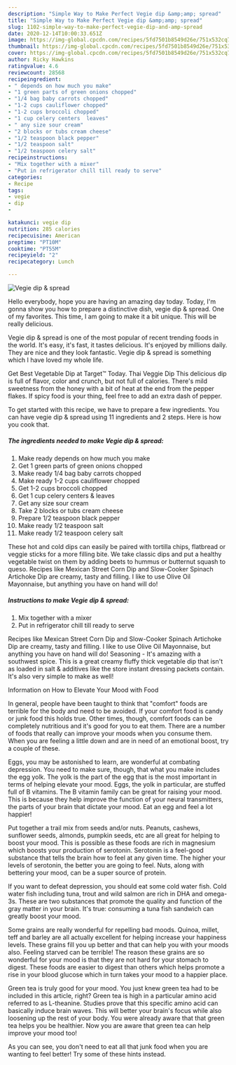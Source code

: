 ```yaml
---
description: "Simple Way to Make Perfect Vegie dip &amp;amp; spread"
title: "Simple Way to Make Perfect Vegie dip &amp;amp; spread"
slug: 1102-simple-way-to-make-perfect-vegie-dip-and-amp-spread
date: 2020-12-14T10:00:33.651Z
image: https://img-global.cpcdn.com/recipes/5fd7501b8549d26e/751x532cq70/vegie-dip-spread-recipe-main-photo.jpg
thumbnail: https://img-global.cpcdn.com/recipes/5fd7501b8549d26e/751x532cq70/vegie-dip-spread-recipe-main-photo.jpg
cover: https://img-global.cpcdn.com/recipes/5fd7501b8549d26e/751x532cq70/vegie-dip-spread-recipe-main-photo.jpg
author: Ricky Hawkins
ratingvalue: 4.6
reviewcount: 28568
recipeingredient:
- " depends on how much you make"
- "1 green parts of green onions chopped"
- "1/4 bag baby carrots chopped"
- "1-2 cups cauliflower chopped"
- "1-2 cups broccoli chopped"
- "1 cup celery centers  leaves"
- " any size sour cream"
- "2 blocks or tubs cream cheese"
- "1/2 teaspoon black pepper"
- "1/2 teaspoon salt"
- "1/2 teaspoon celery salt"
recipeinstructions:
- "Mix together with a mixer"
- "Put in refrigerator chill till ready to serve"
categories:
- Recipe
tags:
- vegie
- dip
- 

katakunci: vegie dip  
nutrition: 285 calories
recipecuisine: American
preptime: "PT10M"
cooktime: "PT55M"
recipeyield: "2"
recipecategory: Lunch

---
```



![Vegie dip &amp; spread](https://img-global.cpcdn.com/recipes/5fd7501b8549d26e/751x532cq70/vegie-dip-spread-recipe-main-photo.jpg)

Hello everybody, hope you are having an amazing day today. Today, I'm gonna show you how to prepare a distinctive dish, vegie dip &amp; spread. One of my favorites. This time, I am going to make it a bit unique. This will be really delicious.

Vegie dip &amp; spread is one of the most popular of recent trending foods in the world. It's easy, it's fast, it tastes delicious. It's enjoyed by millions daily. They are nice and they look fantastic. Vegie dip &amp; spread is something which I have loved my whole life.

Get Best Vegetable Dip at Target™ Today. Thai Veggie Dip This delicious dip is full of flavor, color and crunch, but not full of calories. There&#39;s mild sweetness from the honey with a bit of heat at the end from the pepper flakes. If spicy food is your thing, feel free to add an extra dash of pepper.


To get started with this recipe, we have to prepare a few ingredients. You can have vegie dip &amp; spread using 11 ingredients and 2 steps. Here is how you cook that.

<!--inarticleads1-->

##### The ingredients needed to make Vegie dip &amp; spread:

1. Make ready  depends on how much you make
1. Get 1 green parts of green onions chopped
1. Make ready 1/4 bag baby carrots chopped
1. Make ready 1-2 cups cauliflower chopped
1. Get 1-2 cups broccoli chopped
1. Get 1 cup celery centers &amp; leaves
1. Get  any size sour cream
1. Take 2 blocks or tubs cream cheese
1. Prepare 1/2 teaspoon black pepper
1. Make ready 1/2 teaspoon salt
1. Make ready 1/2 teaspoon celery salt


These hot and cold dips can easily be paired with tortilla chips, flatbread or veggie sticks for a more filling bite. We take classic dips and put a healthy vegetable twist on them by adding beets to hummus or butternut squash to queso. Recipes like Mexican Street Corn Dip and Slow-Cooker Spinach Artichoke Dip are creamy, tasty and filling. I like to use Olive Oil Mayonnaise, but anything you have on hand will do! 

<!--inarticleads2-->

##### Instructions to make Vegie dip &amp; spread:

1. Mix together with a mixer
1. Put in refrigerator chill till ready to serve


Recipes like Mexican Street Corn Dip and Slow-Cooker Spinach Artichoke Dip are creamy, tasty and filling. I like to use Olive Oil Mayonnaise, but anything you have on hand will do! Seasoning - It&#39;s amazing with a southwest spice. This is a great creamy fluffy thick vegetable dip that isn&#39;t as loaded in salt &amp; additives like the store instant dressing packets contain. It&#39;s also very simple to make as well! 

Information on How to Elevate Your Mood with Food


In general, people have been taught to think that "comfort" foods are terrible for the body and need to be avoided. If your comfort food is candy or junk food this holds true. Other times, though, comfort foods can be completely nutritious and it's good for you to eat them. There are a number of foods that really can improve your moods when you consume them. When you are feeling a little down and are in need of an emotional boost, try a couple of these.

Eggs, you may be astonished to learn, are wonderful at combating depression. You need to make sure, though, that what you make includes the egg yolk. The yolk is the part of the egg that is the most important in terms of helping elevate your mood. Eggs, the yolk in particular, are stuffed full of B vitamins. The B vitamin family can be great for raising your mood. This is because they help improve the function of your neural transmitters, the parts of your brain that dictate your mood. Eat an egg and feel a lot happier!

Put together a trail mix from seeds and/or nuts. Peanuts, cashews, sunflower seeds, almonds, pumpkin seeds, etc are all great for helping to boost your mood. This is possible as these foods are rich in magnesium which boosts your production of serotonin. Serotonin is a feel-good substance that tells the brain how to feel at any given time. The higher your levels of serotonin, the better you are going to feel. Nuts, along with bettering your mood, can be a super source of protein.

If you want to defeat depression, you should eat some cold water fish. Cold water fish including tuna, trout and wild salmon are rich in DHA and omega-3s. These are two substances that promote the quality and function of the gray matter in your brain. It's true: consuming a tuna fish sandwich can greatly boost your mood. 

Some grains are really wonderful for repelling bad moods. Quinoa, millet, teff and barley are all actually excellent for helping increase your happiness levels. These grains fill you up better and that can help you with your moods also. Feeling starved can be terrible! The reason these grains are so wonderful for your mood is that they are not hard for your stomach to digest. These foods are easier to digest than others which helps promote a rise in your blood glucose which in turn takes your mood to a happier place.

Green tea is truly good for your mood. You just knew green tea had to be included in this article, right? Green tea is high in a particular amino acid referred to as L-theanine. Studies prove that this specific amino acid can basically induce brain waves. This will better your brain's focus while also loosening up the rest of your body. You were already aware that that green tea helps you be healthier. Now you are aware that green tea can help improve your mood too!

As you can see, you don't need to eat all that junk food when you are wanting to feel better! Try  some  of  these  hints  instead.

